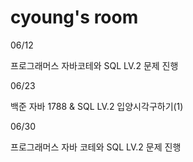# cyoung's room
06/12
<p>프로그래머스 자바코테와 SQL LV.2 문제 진행</p>
06/23
<p>백준 자바 1788 & SQL LV.2 입양시각구하기(1)</p>
06/30
<p>프로그래머스 자바 코테와 SQL LV.2 문제 진행</p>
